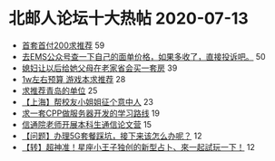 # 北邮人论坛十大热帖 2020-07-13

- [首套首付200求推荐](https://bbs.byr.cn/article/Home/126105) 59
- [去EMS公众号查一下自己的面单价格，如果多收了，直接投诉吧。](https://bbs.byr.cn/article/Talking/6209432) 50
- [媳妇让以后给她父母在老家省会买一套房](https://bbs.byr.cn/article/Feeling/3150505) 39
- [1w左右预算  游戏本求推荐](https://bbs.byr.cn/article/DigiLife/314551) 28
- [求推荐青岛的单位](https://bbs.byr.cn/article/WorkLife/1148993) 25
- [【上海】帮校友小姐姐征个意中人](https://bbs.byr.cn/article/Friends/1965844) 23
- [求一套CPP做服务器开发的学习路线](https://bbs.byr.cn/article/CPP/100190) 19
- [信通院老师开展本科生通信论文营](https://bbs.byr.cn/article/StudyShare/197215) 15
- [【问题】办理5G套餐踩坑，接下来该怎么办呢？](https://bbs.byr.cn/article/Picture/3259718) 12
- [【转】超神准！星座小王子独创的新型占卜、來一起試玩一下！](https://bbs.byr.cn/article/Constellations/326533) 12


